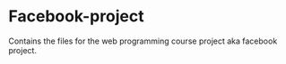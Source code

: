 Facebook-project
================

Contains the files for the web programming course project aka facebook project.